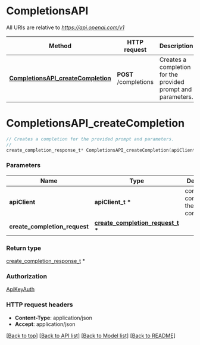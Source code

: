 # CompletionsAPI

All URIs are relative to *https://api.openai.com/v1*

Method | HTTP request | Description
------------- | ------------- | -------------
[**CompletionsAPI_createCompletion**](CompletionsAPI.md#CompletionsAPI_createCompletion) | **POST** /completions | Creates a completion for the provided prompt and parameters.


# **CompletionsAPI_createCompletion**
```c
// Creates a completion for the provided prompt and parameters.
//
create_completion_response_t* CompletionsAPI_createCompletion(apiClient_t *apiClient, create_completion_request_t *create_completion_request);
```

### Parameters
Name | Type | Description  | Notes
------------- | ------------- | ------------- | -------------
**apiClient** | **apiClient_t \*** | context containing the client configuration |
**create_completion_request** | **[create_completion_request_t](create_completion_request.md) \*** |  | 

### Return type

[create_completion_response_t](create_completion_response.md) *


### Authorization

[ApiKeyAuth](../README.md#ApiKeyAuth)

### HTTP request headers

 - **Content-Type**: application/json
 - **Accept**: application/json

[[Back to top]](#) [[Back to API list]](../README.md#documentation-for-api-endpoints) [[Back to Model list]](../README.md#documentation-for-models) [[Back to README]](../README.md)

